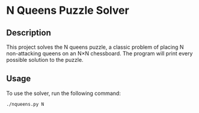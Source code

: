 # N Queens Puzzle Solver

## Description

This project solves the N queens puzzle, a classic problem of placing N non-attacking queens on an N×N chessboard. The program will print every possible solution to the puzzle.

## Usage

To use the solver, run the following command:

```sh
./nqueens.py N

